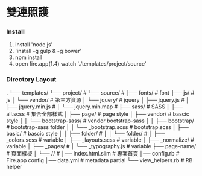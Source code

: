 雙連照護
============

### Install

1. install 'node.js'
2. 'install -g gulp & -g bower'
3. npm install
4. open fire.app(1.4) watch './templates/project/source'


### Directory Layout

.
└── templates/
  └── project/                      # 
    └── source/                     # 
      ├── fonts/                    # font
      ├── js/                   		# js
	    │ └── vendor/                   # 第三方資源
	    │   └── jquery/                 # jquery
	    │     ├── jquery.js             # 
	    │     ├── jquery.min.js         # 
	    │     └── jquery.min.map        # 
      ├── sass/                     # SASS
      │ ├── all.scss                # 集合全部樣式
      │ ├── page/                   # page style
      │ ├── vendor/                 # bascic style
      │ │ └── bootstrap-sass/       # vendor bootstrap-sass
      │ │   ├── bootstrap/          # bootstrap-sass folder
      │ │   └── _bootstrap.scss     # bootstrap.scss
      │ ├── basic/                  # bascic style
      │ │ ├── folder/               #
      │ │ └── folder/               #
      │ ├── _colors.scss            # variable
      │ ├── _layouts.scss           # variable
      │ ├── _normalize/             # variable
      │ ├── _pages/                 # 
      │ └── _typography.js          # variable
      ├── page-name/                # 頁面樣板
      │ └── //                      # 
      │── index.html.slim           # 專案首頁
      │── config.rb                 # Fire.app  config
      │── data.yml                  # metadata partial
      └── view_helpers.rb           # RB helper